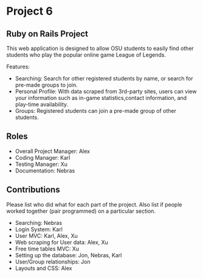 # Project 6
## Ruby on Rails Project

This web application is designed to allow OSU students to easily find other students who play the popular online game League of Legends.

Features:
* Searching: Search for other registered students by name, or search for pre-made groups to join.    
* Personal Profile: With data scraped from 3rd-party sites, users can view your information such as in-game statistics,contact information, and play-time availability.
* Groups: Registered students can join a pre-made group of other students.


## Roles
* Overall Project Manager: Alex
* Coding Manager: Karl
* Testing Manager: Xu
* Documentation: Nebras

## Contributions
Please list who did what for each part of the project.
Also list if people worked together (pair programmed) on a particular section.

* Searching: Nebras
* Login System: Karl
* User MVC: Karl, Alex, Xu
* Web scraping for User data: Alex, Xu
* Free time tables MVC: Xu
* Setting up the database: Jon, Nebras, Karl
* User/Group relationships: Jon
* Layouts and CSS: Alex
